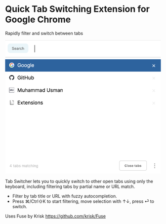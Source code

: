 # Quick Tab Switching Extension for Google Chrome

Rapidly filter and switch between tabs

<img src="screenshot.png">

Tab Switcher lets you to quickly switch to other open tabs using only the keyboard, including filtering tabs by partial name or URL match.

- Filter by tab title or URL with fuzzy autocompletion.
- Press ⌘/Ctrl⇧K to start filtering, move selection with ↑↓, press ⏎ to switch.

Uses Fuse by Krisk
https://github.com/krisk/Fuse

